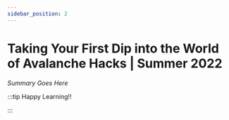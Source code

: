 ```yaml
---
sidebar_position: 2
---
```


# Taking Your First Dip into the World of Avalanche Hacks | Summer 2022

_Summary Goes Here_

:::tip Happy Learning!!

<QuestButton text="Go To Quest" link="https://app.stackup.dev/quest_page/taking-your-first-dip-into-the-world-of-avalanche-hacks-%7C-summer-2022" />

:::
